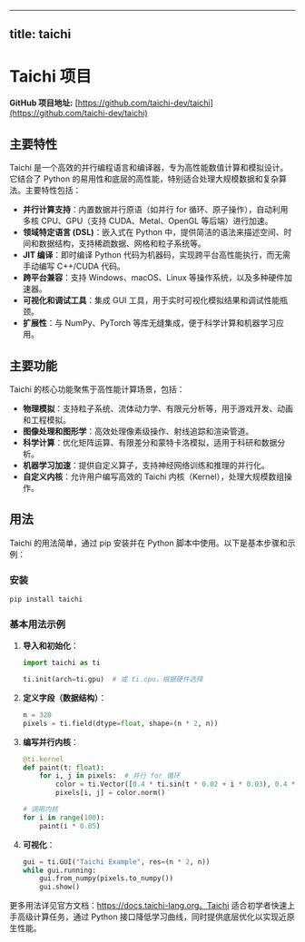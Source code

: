 
---
title: taichi
---

# Taichi 项目

**GitHub 项目地址:** [https://github.com/taichi-dev/taichi](https://github.com/taichi-dev/taichi)

## 主要特性
Taichi 是一个高效的并行编程语言和编译器，专为高性能数值计算和模拟设计。它结合了 Python 的易用性和底层的高性能，特别适合处理大规模数据和复杂算法。主要特性包括：
- **并行计算支持**：内置数据并行原语（如并行 for 循环、原子操作），自动利用多核 CPU、GPU（支持 CUDA、Metal、OpenGL 等后端）进行加速。
- **领域特定语言 (DSL)**：嵌入式在 Python 中，提供简洁的语法来描述空间、时间和数据结构，支持稀疏数据、网格和粒子系统等。
- **JIT 编译**：即时编译 Python 代码为机器码，实现跨平台高性能执行，而无需手动编写 C++/CUDA 代码。
- **跨平台兼容**：支持 Windows、macOS、Linux 等操作系统，以及多种硬件加速器。
- **可视化和调试工具**：集成 GUI 工具，用于实时可视化模拟结果和调试性能瓶颈。
- **扩展性**：与 NumPy、PyTorch 等库无缝集成，便于科学计算和机器学习应用。

## 主要功能
Taichi 的核心功能聚焦于高性能计算场景，包括：
- **物理模拟**：支持粒子系统、流体动力学、有限元分析等，用于游戏开发、动画和工程模拟。
- **图像处理和图形学**：高效处理像素级操作、射线追踪和渲染管道。
- **科学计算**：优化矩阵运算、有限差分和蒙特卡洛模拟，适用于科研和数据分析。
- **机器学习加速**：提供自定义算子，支持神经网络训练和推理的并行化。
- **自定义内核**：允许用户编写高效的 Taichi 内核（Kernel），处理大规模数组操作。

## 用法
Taichi 的用法简单，通过 pip 安装并在 Python 脚本中使用。以下是基本步骤和示例：

### 安装
```bash
pip install taichi
```

### 基本用法示例
1. **导入和初始化**：
   ```python
   import taichi as ti

   ti.init(arch=ti.gpu)  # 或 ti.cpu，根据硬件选择
   ```

2. **定义字段（数据结构）**：
   ```python
   n = 320
   pixels = ti.field(dtype=float, shape=(n * 2, n))
   ```

3. **编写并行内核**：
   ```python
   @ti.kernel
   def paint(t: float):
       for i, j in pixels:  # 并行 for 循环
           color = ti.Vector([0.4 * ti.sin(t * 0.02 + i * 0.03), 0.4 * ti.cos(t * 0.02 + j * 0.03), 1.0])
           pixels[i, j] = color.norm()

   # 调用内核
   for i in range(100):
       paint(i * 0.05)
   ```

4. **可视化**：
   ```python
   gui = ti.GUI("Taichi Example", res=(n * 2, n))
   while gui.running:
       gui.from_numpy(pixels.to_numpy())
       gui.show()
   ```

更多用法详见官方文档：https://docs.taichi-lang.org。Taichi 适合初学者快速上手高级计算任务，通过 Python 接口降低学习曲线，同时提供底层优化以实现近原生性能。
